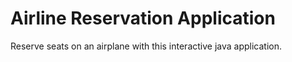 # Airline Reservation Application

Reserve seats on an airplane with this interactive java application.
